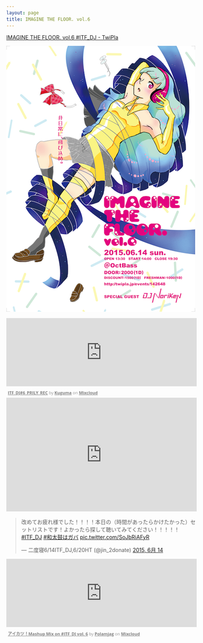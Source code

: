 ```yaml
---
layout: page
title: IMAGINE THE FLOOR. vol.6
---
```


[IMAGINE THE FLOOR. vol.6 #ITF_DJ - TwiPla](http://twipla.jp/events/142648)

![flyer](/images/flyers/vol_6.png)

<iframe width="100%" height="180" src="https://www.mixcloud.com/widget/iframe/?embed_type=widget_standard&amp;embed_uuid=16df7297-9a97-4fa4-b165-d138d2e76e75&amp;feed=https%3A%2F%2Fwww.mixcloud.com%2Fkuguma%2Fitf_dj6_prily_rec%2F&amp;hide_cover=1&amp;hide_tracklist=1&amp;replace=0" frameborder="0"></iframe><div style="clear: both; height: 3px; width: auto;"></div><p style="display: block; font-size: 11px; font-family: 'Open Sans', Helvetica, Arial, sans-serif; margin: 0px; padding: 3px 4px; color: rgb(153, 153, 153); width: auto;"><a href="https://www.mixcloud.com/kuguma/itf_dj6_prily_rec/?utm_source=widget&amp;utm_medium=web&amp;utm_campaign=base_links&amp;utm_term=resource_link" target="_blank" style="color:#808080; font-weight:bold;">ITF_DJ#6_PRILY_REC</a><span> by </span><a href="https://www.mixcloud.com/kuguma/?utm_source=widget&amp;utm_medium=web&amp;utm_campaign=base_links&amp;utm_term=profile_link" target="_blank" style="color:#808080; font-weight:bold;">Kuguma</a><span> on </span><a href="https://www.mixcloud.com/?utm_source=widget&amp;utm_medium=web&amp;utm_campaign=base_links&amp;utm_term=homepage_link" target="_blank" style="color:#808080; font-weight:bold;"> Mixcloud</a></p><div style="clear: both; height: 3px; width: auto;"></div>

<iframe width="100%" height="300" scrolling="no" frameborder="no" src="https://w.soundcloud.com/player/?url=https%3A//api.soundcloud.com/tracks/210422543&amp;auto_play=false&amp;hide_related=false&amp;show_comments=true&amp;show_user=true&amp;show_reposts=false&amp;visual=true"></iframe>

<blockquote class="twitter-tweet" lang="ja"><p lang="ja" dir="ltr">改めてお疲れ様でした！！！！本日の（時間があったらかけたかった）セットリストです！よかったら探して聴いてみてください！！！！！ <a href="https://twitter.com/hashtag/ITF_DJ?src=hash">#ITF_DJ</a> <a href="https://twitter.com/hashtag/%E5%92%8C%E5%A4%AA%E9%BC%93%E3%81%AF%E3%82%AC%E3%83%90?src=hash">#和太鼓はガバ</a> <a href="http://t.co/SoJbRiAFyR">pic.twitter.com/SoJbRiAFyR</a></p>&mdash; 二度寝6/14ITF_DJ,6/20HT (@jin_2donate) <a href="https://twitter.com/jin_2donate/status/610108008165543936">2015, 6月 14</a></blockquote>
<script async src="//platform.twitter.com/widgets.js" charset="utf-8"></script>

<iframe width="100%" height="180" src="https://www.mixcloud.com/widget/iframe/?embed_type=widget_standard&amp;embed_uuid=b367af0d-9e2b-4af9-a452-caf31f6e8cc1&amp;feed=https%3A%2F%2Fwww.mixcloud.com%2Fpolamjag%2F%25E3%2582%25A2%25E3%2582%25A4%25E3%2582%25AB%25E3%2583%2584mashup-mix-itf_dj-vol-6%2F&amp;hide_cover=1&amp;hide_tracklist=1&amp;replace=0" frameborder="0"></iframe><div style="clear: both; height: 3px; width: auto;"></div><p style="display: block; font-size: 11px; font-family: 'Open Sans', Helvetica, Arial, sans-serif; margin: 0px; padding: 3px 4px; color: rgb(153, 153, 153); width: auto;"><a href="https://www.mixcloud.com/polamjag/%E3%82%A2%E3%82%A4%E3%82%AB%E3%83%84mashup-mix-itf_dj-vol-6/?utm_source=widget&amp;utm_medium=web&amp;utm_campaign=base_links&amp;utm_term=resource_link" target="_blank" style="color:#808080; font-weight:bold;">アイカツ！Mashup Mix on #ITF_DJ vol. 6</a><span> by </span><a href="https://www.mixcloud.com/polamjag/?utm_source=widget&amp;utm_medium=web&amp;utm_campaign=base_links&amp;utm_term=profile_link" target="_blank" style="color:#808080; font-weight:bold;">Polamjag</a><span> on </span><a href="https://www.mixcloud.com/?utm_source=widget&amp;utm_medium=web&amp;utm_campaign=base_links&amp;utm_term=homepage_link" target="_blank" style="color:#808080; font-weight:bold;"> Mixcloud</a></p><div style="clear: both; height: 3px; width: auto;"></div>
